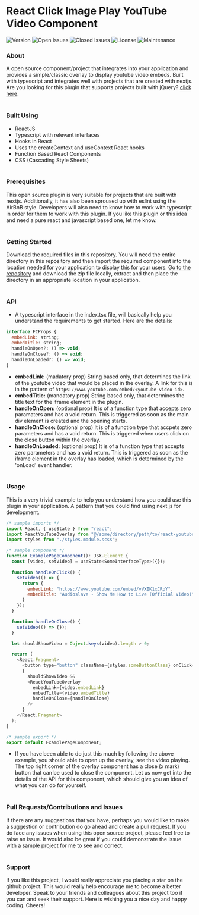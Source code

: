 # React Click Image Play YouTube Video Component
![Version](https://img.shields.io/github/v/release/sricharankrishnan/react-click-image-play-youtube-video?sort=semver)
![Open Issues](https://img.shields.io/github/issues-raw/sricharankrishnan/react-click-image-play-youtube-video)
![Closed Issues](https://img.shields.io/github/issues-closed-raw/sricharankrishnan/react-click-image-play-youtube-video)
![License](https://img.shields.io/github/license/sricharankrishnan/react-click-image-play-youtube-video)
![Maintenance](https://img.shields.io/maintenance/yes/2023)
<br/>

### About
A open source component/project that integrates into your application and provides a simple/classic overlay to display youtube video embeds. Built with typescript and integrates well with projects that are created with nextjs. Are you looking for this plugin that supports projects built with jQuery? <a href="https://github.com/sricharankrishnan/click-image-play-youtube-video">click here</a>.
<br/><br/>

### Built Using
- ReactJS
- Typescript with relevant interfaces
- Hooks in React
- Uses the createContext and useContext React hooks
- Function Based React Components
- CSS (Cascading Style Sheets)
<br/><br/>

### Prerequisites
This open source plugin is very suitable for projects that are built with nextjs. Additionally, it has also been sproused up with eslint using the AirBnB style. Developers will also need to know how to work with typescript in order for them to work with this plugin. If you like this plugin or this idea and need a pure react and javascript based one, let me know.
<br/><br/>

### Getting Started
Download the required files in this repository. You will need the entire directory in this repository and then import the required component into the location needed for your application to display this for your users. <a href="https://github.com/sricharankrishnan/react-youtube-overlay-component">Go to the repository</a> and download the zip file locally, extract and then place the directory in an appropriate location in your application.
<br/><br/>

### API
- A typescript interface in the index.tsx file, will basically help you understand the requirements to get started. Here are the details:
```javascript
interface FCProps {
  embedLink: string;
  embedTitle: string;
  handleOnOpen?: () => void;
  handleOnClose?: () => void;
  handleOnLoaded?: () => void;
}
```
- <b>embedLink:</b> (madatory prop) String based only, that determines the link of the youtube video that would be placed in the overlay. A link for this is in the pattern of ```https://www.youtube.com/embed/<youtube-video-id>```.
- <b>embedTitle:</b> (mandatory prop) String based only, that determines the title text for the iframe element in the plugin.
- <b>handleOnOpen:</b> (optional prop) It is of a function type that accepts zero paramaters and has a void return. This is triggered as soon as the main div element is created and the opening starts.
- <b>handleOnClose:</b> (optional prop) It is of a function type that accpets zero parameters and has a void return. This is triggered when users click on the close button within the overlay.
- <b>handleOnLoaded:</b> (optional prop) It is of a function type that accepts zero parameters and has a void return. This is triggered as soon as the iframe element in the overlay has loaded, which is determined by the 'onLoad' event handler.
<br/><br/>

### Usage
This is a very trivial example to help you understand how you could use this plugin in your application. A pattern that you could find using next js for development.

```javascript
/* sample imports */
import React, { useState } from "react";
import ReactYouTubeOverlay from "@/some/directory/path/to/react-youtube-overlay-component";
import styles from "./styles.module.scss";

/* sample component */
function ExamplePageComponent(): JSX.Element {
  const [video, setVideo] = useState<SomeInterfaceType>({});

  function handleOnClick() {
    setVideo(() => {
      return {
        embedLink: "https://www.youtube.com/embed/vVXIK1xCRpY",
        embedTitle: "Audioslave - Show Me How to Live (Official Video)"
      }
    });
  }

  function handleOnClose() {
    setVideo(() => {});
  }

  let shouldShowVideo = Object.keys(video).length > 0;

  return (
    <React.Fragment>
      <button type="button" className={styles.someButtonClass} onClick={handleOnClick}>Play Video</button>
      {
        shouldShowVideo &&
        <ReactYouTubeOverlay
          embedLink={video.embedLink}
          embedTitle={video.embedTitle}
          handleOnClose={handleOnClose}
        />
      }
    </React.Fragment>
  );
}

/* sample export */
export default ExamplePageComponent;
```

- If you have been able to do just this much by following the above example, you should able to open up the overlay, see the video playing. The top right corner of the overlay component has a close (x mark) button that can be used to close the component. Let us now get into the details of the API for this component, which should give you an idea of what you can do for yourself.
<br/><br/>

### Pull Requests/Contributions and Issues
If there are any suggestions that you have, perhaps you would like to make a suggestion or contribution do go ahead and create a pull request. If you do face any issues when using this open source project, please feel free to raise an issue. It would also be great if you could demonstrate the issue with a sample project for me to see and correct.
<br/><br/>

###  Support
If you like this project, I would really appreciate you placing a star on the github project. This would really help encourage me to become a better developer. Speak to your friends and colleagues about this project too if you can and seek their support.
Here is wishing you a nice day and happy coding. Cheers!
